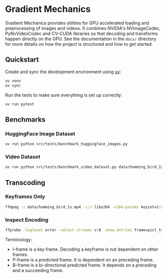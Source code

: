 # Gradient Mechanics

Gradient Mechanics provides utilities for GPU accelerated loading and
preprocessing of images and videos. It combines NVIDIA's NVImageCodec,
PyNvVideoCodec and CV-CUDA libraries so that decoding and transforms happen
directly on the GPU. See the documentation in the `docs/` directory for more
details on how the project is structured and how to get started.

## Quickstart

Create and sync the development environment using
[uv](https://docs.astral.sh/uv/):

```sh
uv venv
uv sync
```

Run the tests to make sure everything is set up correctly:

```sh
uv run pytest
```

## Benchmarks

### HuggingFace Image Dataset

```sh
uv run python src/tests/benchmark_huggingface_images.py
```

### Video Dataset

```sh
uv run python src/tests/benchmark_video_dataset.py data/humming_bird_1s.mp4
```

## Transcoding

### Keyframes Only

```sh
ffmpeg -i data/humming_bird_1s.mp4 -c:v libx264 -x264-params keyint=1:scenecut=0 -crf 18 data/humming_bird_1s_keyframes_only.mp4
```

### Inspect Encoding

```sh
ffprobe -loglevel error -select_streams v:0 -show_entries frame=pict_type -of default=noprint_wrappers=1 data/humming_bird_1s_keyframes_only.mp4
```

Terminology:

* I-frame is a key frame. Decoding a keyframe is not dependent on other frames.
* P-frame is a predicted frame. It is dependent on an preceding frame.
* B-frame is a bi-directional predicted frame. It depends on a preceding and a succeeding frame.
